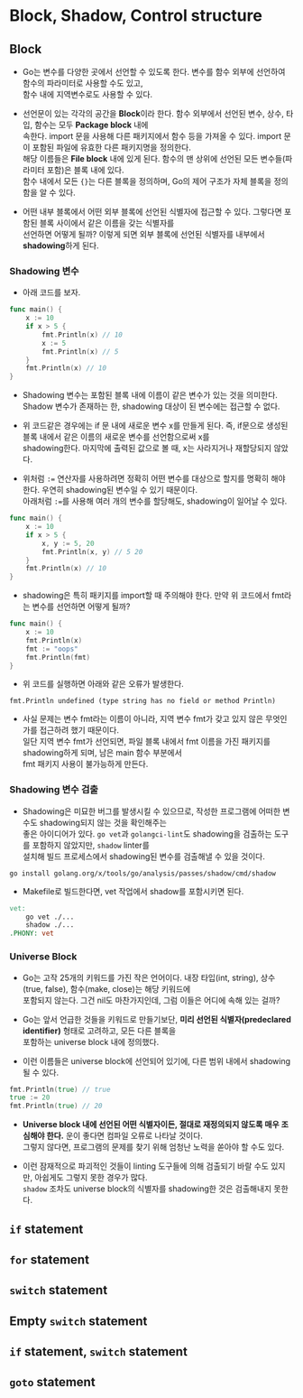 # Block, Shadow, Control structure

## Block

- Go는 변수를 다양한 곳에서 선언할 수 있도록 한다. 변수를 함수 외부에 선언하여 함수의 파라미터로 사용할 수도 있고,  
  함수 내에 지역변수로도 사용할 수 있다.

- 선언문이 있는 각각의 공간을 **Block**이라 한다. 함수 외부에서 선언된 변수, 상수, 타입, 함수는 모두 **Package block** 내에  
  속한다. import 문을 사용해 다른 패키지에서 함수 등을 가져올 수 있다. import 문이 포함된 파일에 유효한 다른 패키지명을 정의한다.  
  해당 이름들은 **File block** 내에 있게 된다. 함수의 맨 상위에 선언된 모든 변수들(파라미터 포함)은 블록 내에 있다.  
  함수 내에서 모든 `{}`는 다른 블록을 정의하며, Go의 제어 구조가 자체 블록을 정의함을 알 수 있다.

- 어떤 내부 블록에서 어떤 외부 블록에 선언된 식별자에 접근할 수 있다. 그렇다면 포함된 블록 사이에서 같은 이름을 갖는 식별자를  
  선언하면 어떻게 될까? 이렇게 되면 외부 블록에 선언된 식별자를 내부에서 **shadowing**하게 된다.

### Shadowing 변수

- 아래 코드를 보자.

```go
func main() {
	x := 10
	if x > 5 {
		fmt.Println(x) // 10
		x := 5
		fmt.Println(x) // 5
	}
	fmt.Println(x) // 10
}
```

- Shadowing 변수는 포함된 블록 내에 이름이 같은 변수가 있는 것을 의미한다. Shadow 변수가 존재하는 한, shadowing 대상이 된 변수에는 접근할 수 없다.

- 위 코드같은 경우에는 if 문 내에 새로운 변수 x를 만들게 된다. 즉, if문으로 생성된 블록 내에서 같은 이름의 새로운 변수를 선언함으로써 x를  
  shadowing한다. 마지막에 출력된 값으로 볼 때, x는 사라지거나 재할당되지 않았다.

- 위처럼 `:=` 연산자를 사용하려면 정확히 어떤 변수를 대상으로 할지를 명확히 해야 한다. 우연히 shadowing된 변수일 수 있기 때문이다.  
  아래처럼 `:=`를 사용해 여러 개의 변수를 할당해도, shadowing이 일어날 수 있다.

```go
func main() {
	x := 10
	if x > 5 {
		x, y := 5, 20
		fmt.Println(x, y) // 5 20
	}
	fmt.Println(x) // 10
}
```

- shadowing은 특히 패키지를 import할 때 주의해야 한다. 만약 위 코드에서 fmt라는 변수를 선언하면 어떻게 될까?

```go
func main() {
	x := 10
	fmt.Println(x)
	fmt := "oops"
	fmt.Println(fmt)
}
```

- 위 코드를 실행하면 아래와 같은 오류가 발생한다.

```
fmt.Println undefined (type string has no field or method Println)
```

- 사실 문제는 변수 fmt라는 이름이 아니라, 지역 변수 fmt가 갖고 있지 않은 무엇인가를 접근하려 했기 때문이다.  
  일단 지역 변수 fmt가 선언되면, 파일 블록 내에서 fmt 이름을 가진 패키지를 shadowing하게 되며, 남은 main 함수 부분에서  
  fmt 패키지 사용이 불가능하게 만든다.

### Shadowing 변수 검출

- Shadowing은 미묘한 버그를 발생시킬 수 있으므로, 작성한 프로그램에 어떠한 변수도 shadowing되지 않는 것을 확인해주는  
  좋은 아이디어가 있다. `go vet`과 `golangci-lint`도 shadowing을 검출하는 도구를 포함하지 않았지만, `shadow` linter를  
  설치해 빌드 프로세스에서 shadowing된 변수를 검출해낼 수 있을 것이다.

```
go install golang.org/x/tools/go/analysis/passes/shadow/cmd/shadow
```

- Makefile로 빌드한다면, vet 작업에서 shadow를 포함시키면 된다.

```Makefile
vet:
	go vet ./...
	shadow ./...
.PHONY: vet
```

### Universe Block

- Go는 고작 25개의 키워드를 가진 작은 언어이다. 내장 타입(int, string), 상수(true, false), 함수(make, close)는 해당 키워드에  
  포함되지 않는다. 그건 nil도 마찬가지인데, 그럼 이들은 어디에 속해 있는 걸까?

- Go는 앞서 언급한 것들을 키워드로 만들기보단, **미리 선언된 식별자(predeclared identifier)** 형태로 고려하고, 모든 다른 블록을  
  포함하는 universe block 내에 정의했다.

- 이런 이름들은 universe block에 선언되어 있기에, 다른 범위 내에서 shadowing될 수 있다.

```go
fmt.Println(true) // true
true := 20
fmt.Println(true) // 20
```

- **Universe block 내에 선언된 어떤 식별자이든, 절대로 재정의되지 않도록 매우 조심해야 한다.** 운이 좋다면 컴파일 오류로 나타날 것이다.  
  그렇지 않다면, 프로그램의 문제를 찾기 위해 엄청난 노력을 쏟아야 할 수도 있다.

- 이런 잠재적으로 파괴적인 것들이 linting 도구들에 의해 검출되기 바랄 수도 있지만, 아쉽게도 그렇지 못한 경우가 많다.  
  `shadow` 조차도 universe block의 식별자를 shadowing한 것은 검출해내지 못한다.

## `if` statement

## `for` statement

## `switch` statement

## Empty `switch` statement

## `if` statement, `switch` statement

## `goto` statement

